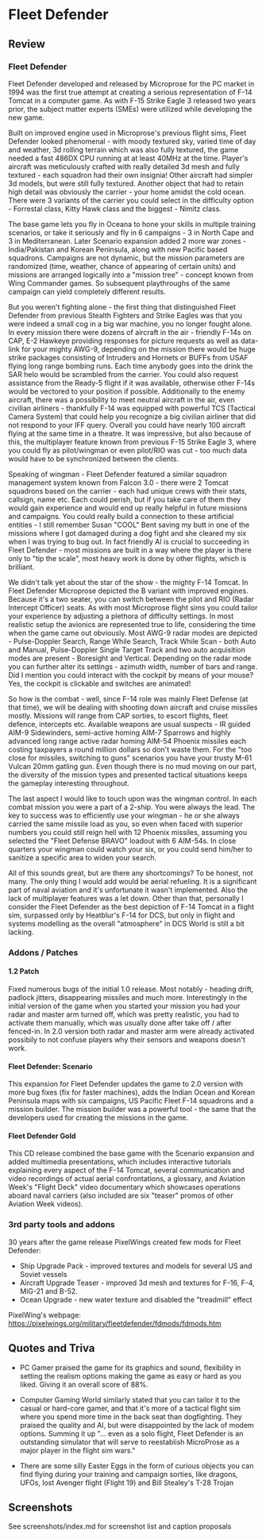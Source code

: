 # Fleet Defender
## Review
### Fleet Defender

Fleet Defender developed and released by Microprose for the PC market in 1994 was the first true attempt at creating a serious representation of F-14 Tomcat in a computer game. As with F-15 Strike Eagle 3 released two years prior, the subject matter experts (SMEs) were utilized while developing the new game.

Built on improved engine used in Microprose's previous flight sims, Fleet Defender looked phenomenal - with moody textured sky, varied time of day and weather, 3d rolling terrain which was also fully textured, the game needed a fast 486DX CPU running at at least 40MHz at the time. Player's aircraft was meticulously crafted with really detailed 3d mesh and fully textured - each squadron had their own insignia! Other aircraft had simpler 3d models, but were still fully textured. Another object that had to retain high detail was obviously the carrier - your home amidst the cold ocean. There were 3 variants of the carrier you could select in the difficulty option - Forrestal class, Kitty Hawk class and the biggest - Nimitz class.

The base game lets you fly in Oceana to hone your skills in multiple training scenarios, or take it seriously and fly in 6 campaigns - 3 in North Cape and 3 in Mediterranean. Later Scenario expansion added 2 more war zones - India/Pakistan and Korean Peninsula, along with new Pacific based squadrons. Campaigns are not dynamic, but the mission parameters are randomized (time, weather, chance of appearing of certain units) and missions are arranged logically into a "mission tree" - concept known from Wing Commander games. So subsequent playthroughs of the same campaign can yield completely different results.

But you weren't fighting alone - the first thing that distinguished Fleet Defender from previous Stealth Fighters and Strike Eagles was that you were indeed a small cog in a big war machine, you no longer fought alone. In every mission there were dozens of aircraft in the air - friendly F-14s on CAP, E-2 Hawkeye providing responses for picture requests as well as data-link for your mighty AWG-9, depending on the mission there would be huge strike packages consisting of Intruders and Hornets or BUFFs from USAF flying long range bombing runs. Each time anybody goes into the drink the SAR helo would be scrambled from the carrier. You could also request assistance from the Ready-5 flight if it was available, otherwise other F-14s would be vectored to your position if possible. Additionally to the enemy aircraft, there was a possibility to meet neutral aircraft in the air, even civilian airliners - thankfully F-14 was equipped with powerful TCS (Tactical Camera System) that could help you recognize a big civilian airliner that did not respond to your IFF query. Overall you could have nearly 100 aircraft flying at the same time in a theatre. It was impressive, but also because of this, the multiplayer feature known from previous F-15 Strike Eagle 3, where you could fly as pilot/wingman or even pilot/RIO was cut - too much data would have to be synchronized between the clients.

Speaking of wingman - Fleet Defender featured a similar squadron management system known from Falcon 3.0 - there were 2 Tomcat squadrons based on the carrier - each had unique crews with their stats, callsign, name etc. Each could perish, but if you take care of them they would gain experience and would end up really helpful in future missions and campaigns. You could really build a connection to these artificial entities - I still remember Susan "COOL" Bent saving my butt in one of the missions where I got damaged during a dog fight and she cleared my six when I was trying to bug out. In fact friendly AI is crucial to succeeding in Fleet Defender - most missions are built in a way where the player is there only to "tip the scale", most heavy work is done by other flights, which is brilliant.

We didn't talk yet about the star of the show - the mighty F-14 Tomcat. In Fleet Defender Microprose depicted the B variant with improved engines. Because it's a two seater, you can switch between the pilot and RIO (Radar Intercept Officer) seats. As with most Microprose flight sims you could tailor your experience by adjusting a plethora of difficulty settings. In most realistic setup the avionics are represented true to life, considering the time when the game came out obviously. Most AWG-9 radar modes are depicted - Pulse-Doppler Search, Range While Search, Track While Scan - both Auto and Manual, Pulse-Doppler Single Target Track and two auto acquisition modes are present - Boresight and Vertical. Depending on the radar mode you can further alter its settings - azimuth width, number of bars and range. Did I mention you could interact with the cockpit by means of your mouse? Yes, the cockpit is clickable and switches are animated!

So how is the combat - well, since F-14 role was mainly Fleet Defense (at that time), we will be dealing with shooting down aircraft and cruise missiles mostly. Missions will range from CAP sorties, to escort flights, fleet defence, intercepts etc. Available weapons are usual suspects - IR guided AIM-9 Sidewinders, semi-active homing AIM-7 Sparrows and highly advanced long range active radar homing AIM-54 Phoenix missiles each costing taxpayers a round million dollars so don't waste them. For the "too close for missiles, switching to guns" scenarios you have your trusty M-61 Vulcan 20mm gatling gun. Even though there is no mud moving on our part, the diversity of the mission types and presented tactical situations keeps the gameplay interesting throughout.

The last aspect I would like to touch upon was the wingman control. In each combat mission you were a part of a 2-ship. You were always the lead. The key to success was to efficiently use your wingman - he or she always carried the same missile load as you, so even when faced with superior numbers you could still reign hell with 12 Phoenix missiles, assuming you selected the "Fleet Defense BRAVO" loadout with 6 AIM-54s. In close quarters your wingman could watch your six, or you could send him/her to sanitize a specific area to widen your search.

All of this sounds great, but are there any shortcomings? To be honest, not many. The only thing I would add would be aerial refueling. It is a significant part of naval aviation and it's unfortunate it wasn't implemented. Also the lack of multiplayer features was a let down. Other than that, personally I consider the Fleet Defender as the best depiction of F-14 Tomcat in a flight sim, surpassed only by Heatblur's F-14 for DCS, but only in flight and systems modelling as the overall "atmosphere" in DCS World is still a bit lacking.

### Addons / Patches
#### 1.2 Patch
Fixed numerous bugs of the initial 1.0 release. Most notably - heading drift, padlock jitters, disappearing missiles and much more. Interestingly in the initial version of the game when you started your mission you had your radar and master arm turned off, which was pretty realistic, you had to activate them manually, which was usually done after take off / after fenced-in. In 2.0 version both radar and master arm were already activated possibily to not confuse players why their sensors and weapons doesn't work.

#### Fleet Defender: Scenario
This expansion for Fleet Defender updates the game to 2.0 version with more bug fixes (fix for faster machines), adds the Indian Ocean and Korean Peninsula maps with six campaigns, US Pacific Fleet F-14 squadrons and a mission builder. The mission builder was a powerful tool - the same that the developers used for creating the missions in the game.

#### Fleet Defender Gold
This CD release combined the base game with the Scenario expansion and added multimedia presentations, which includes interactive tutorials explaining every aspect of the F-14 Tomcat, several communication and video recordings of actual aerial confrontations, a glossary, and Aviation Week's "Flight Deck" video documentary which showcases operations aboard naval carriers (also included are six "teaser" promos of other Aviation Week videos).

### 3rd party tools and addons
30 years after the game release PixelWings created few mods for Fleet Defender: 
* Ship Upgrade Pack - improved textures and models for several US and Soviet vessels
* Aircraft Upgrade Teaser - improved 3d mesh and textures for F-16, F-4, MiG-21 and B-52.
* Ocean Upgrade - new water texture and disabled the "treadmill" effect
  
PixelWing's webpage:
https://pixelwings.org/military/fleetdefender/fdmods/fdmods.htm

## Quotes and Triva
* PC Gamer praised the game for its graphics and sound, flexibility in setting the realism options making the game as easy or hard as you liked. Giving it an overall score of 88%.

* Computer Gaming World similarly stated that you can tailor it to the casual or hard-core gamer, and that it's more of a tactical flight sim where you spend more time in the back seat than dogfighting. They praised the quality and AI, but were disappointed by the lack of modem options. Summing it up "... even as a solo flight, Fleet Defender is an outstanding simulator that will serve to reestablish MicroProse as a major player in the flight sim wars."

* There are some silly Easter Eggs in the form of curious objects you can find flying during your training and campaign sorties, like dragons, UFOs, lost Avenger flight (Flight 19) and Bill Stealey's T-28 Trojan

## Screenshots
See screenshots/index.md for screenshot list and caption proposals
